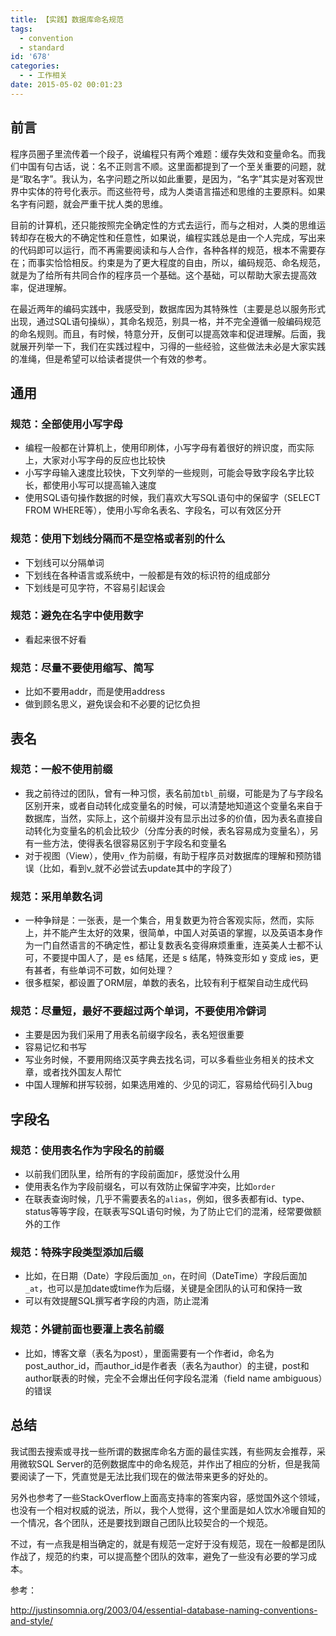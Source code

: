 ```yaml
---
title: 【实践】数据库命名规范
tags:
  - convention
  - standard
id: '678'
categories:
  - - 工作相关
date: 2015-05-02 00:01:23
---
```


## 前言

程序员圈子里流传着一个段子，说编程只有两个难题：缓存失效和变量命名。而我们中国有句古话，说：名不正则言不顺。这里面都提到了一个至关重要的问题，就是“取名字”。我认为，名字问题之所以如此重要，是因为，“名字”其实是对客观世界中实体的符号化表示。而这些符号，成为人类语言描述和思维的主要原料。如果名字有问题，就会严重干扰人类的思维。
<!-- more -->
目前的计算机，还只能按照完全确定性的方式去运行，而与之相对，人类的思维运转却存在极大的不确定性和任意性，如果说，编程实践总是由一个人完成，写出来的代码即可以运行，而不再需要阅读和与人合作，各种各样的规范，根本不需要存在；而事实恰恰相反。约束是为了更大程度的自由，所以，编码规范、命名规范，就是为了给所有共同合作的程序员一个基础。这个基础，可以帮助大家去提高效率，促进理解。

在最近两年的编码实践中，我感受到，数据库因为其特殊性（主要是总以服务形式出现，通过SQL语句操纵），其命名规范，别具一格，并不完全遵循一般编码规范的命名规则。而且，有时候，特意分开，反倒可以提高效率和促进理解。后面，我就展开列举一下，我们在实践过程中，习得的一些经验，这些做法未必是大家实践的准绳，但是希望可以给读者提供一个有效的参考。

## 通用

### 规范：全部使用小写字母

*   编程一般都在计算机上，使用印刷体，小写字母有着很好的辨识度，而实际上，大家对小写字母的反应也比较快
*   小写字母输入速度比较快，下文列举的一些规则，可能会导致字段名字比较长，都使用小写可以提高输入速度
*   使用SQL语句操作数据的时候，我们喜欢大写SQL语句中的保留字（SELECT FROM WHERE等），使用小写命名表名、字段名，可以有效区分开

### 规范：使用下划线分隔而不是空格或者别的什么

*   下划线可以分隔单词
*   下划线在各种语言或系统中，一般都是有效的标识符的组成部分
*   下划线是可见字符，不容易引起误会

### 规范：避免在名字中使用数字

*   看起来很不好看

### 规范：尽量不要使用缩写、简写

*   比如不要用addr，而是使用address
*   做到顾名思义，避免误会和不必要的记忆负担

## 表名

### 规范：一般不使用前缀

*   我之前待过的团队，曾有一种习惯，表名前加`tbl_`前缀，可能是为了与字段名区别开来，或者自动转化成变量名的时候，可以清楚地知道这个变量名来自于数据库，当然，实际上，这个前缀并没有显示出过多的价值，因为表名直接自动转化为变量名的机会比较少（分库分表的时候，表名容易成为变量名），另有一些方法，使得表名很容易区别于字段名和变量名
*   对于视图（View），使用`v_`作为前缀，有助于程序员对数据库的理解和预防错误（比如，看到v_就不必尝试去update其中的字段了）

### 规范：采用单数名词

*   一种争辩是：一张表，是一个集合，用复数更为符合客观实际，然而，实际上，并不能产生太好的效果，很简单，中国人对英语的掌握，以及英语本身作为一门自然语言的不确定性，都让复数表名变得麻烦重重，连英美人士都不认可，不要提中国人了，是 es 结尾，还是 s 结尾，特殊变形如 y 变成 ies，更有甚者，有些单词不可数，如何处理？
*   很多框架，都设置了ORM层，单数的表名，比较有利于框架自动生成代码

### 规范：尽量短，最好不要超过两个单词，不要使用冷僻词

*   主要是因为我们采用了用表名前缀字段名，表名短很重要
*   容易记忆和书写
*   写业务时候，不要用网络汉英字典去找名词，可以多看些业务相关的技术文章，或者找外国友人帮忙
*   中国人理解和拼写较弱，如果选用难的、少见的词汇，容易给代码引入bug

## 字段名

### 规范：使用表名作为字段名的前缀

*   以前我们团队里，给所有的字段前面加`F`，感觉没什么用
*   使用表名作为字段前缀名，可以有效防止保留字冲突，比如`order`
*   在联表查询时候，几乎不需要表名的`alias`，例如，很多表都有id、type、status等等字段，在联表写SQL语句时候，为了防止它们的混淆，经常要做额外的工作

### 规范：特殊字段类型添加后缀

*   比如，在日期（Date）字段后面加`_on`，在时间（DateTime）字段后面加`_at`，也可以是加date或time作为后缀，关键是全团队的认可和保持一致
*   可以有效提醒SQL撰写者字段的内涵，防止混淆

### 规范：外键前面也要灌上表名前缀

*   比如，博客文章（表名为post），里面需要有一个作者id，命名为 post_author_id，而author_id是作者表（表名为author）的主键，post和author联表的时候，完全不会爆出任何字段名混淆（field name ambiguous）的错误

## 总结

我试图去搜索或寻找一些所谓的数据库命名方面的最佳实践，有些网友会推荐，采用微软SQL Server的范例数据库中的命名规范，并作出了相应的分析，但是我简要阅读了一下，凭直觉是无法比我们现在的做法带来更多的好处的。

另外也参考了一些StackOverflow上面高支持率的答案内容，感觉国外这个领域，也没有一个相对权威的说法，所以，我个人觉得，这个里面是如人饮水冷暖自知的一个情况，各个团队，还是要找到跟自己团队比较契合的一个规范。

不过，有一点我是相当确定的，就是有规范一定好于没有规范，现在一般都是团队作战了，规范的约束，可以提高整个团队的效率，避免了一些没有必要的学习成本。

参考：

http://justinsomnia.org/2003/04/essential-database-naming-conventions-and-style/